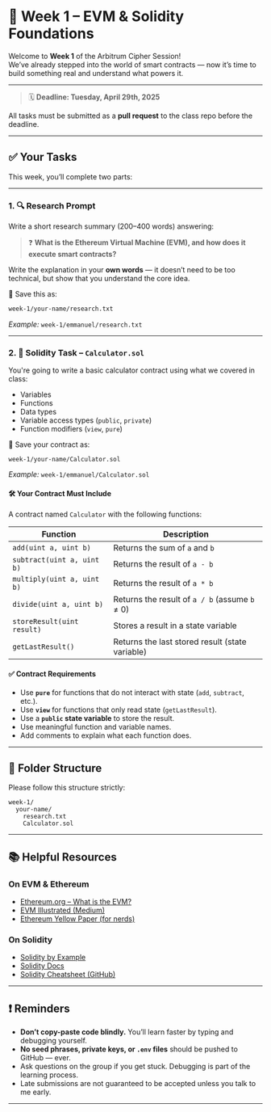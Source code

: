 # 🧠 Week 1 – EVM & Solidity Foundations

Welcome to **Week 1** of the Arbitrum Cipher Session!  
We’ve already stepped into the world of smart contracts — now it’s time to build something real and understand what powers it.

---

> 🗓️ **Deadline: Tuesday, April 29th, 2025**

All tasks must be submitted as a **pull request** to the class repo before the deadline.

---

## ✅ Your Tasks

This week, you’ll complete two parts:

---

### 1. 🔍 Research Prompt

Write a short research summary (200–400 words) answering:

> ❓ **What is the Ethereum Virtual Machine (EVM), and how does it execute smart contracts?**

Write the explanation in your **own words** — it doesn’t need to be too technical, but show that you understand the core idea.

📄 Save this as:

```bash
week-1/your-name/research.txt
```

_Example:_ `week-1/emmanuel/research.txt`

---

### 2. 🧮 Solidity Task – `Calculator.sol`

You're going to write a basic calculator contract using what we covered in class:

- Variables
- Functions
- Data types
- Variable access types (`public`, `private`)
- Function modifiers (`view`, `pure`)

📄 Save your contract as:

```
week-1/your-name/Calculator.sol
```

_Example:_ `week-1/emmanuel/Calculator.sol`

#### 🛠️ Your Contract Must Include

A contract named `Calculator` with the following functions:

| Function                | Description |
|-------------------------|-------------|
| `add(uint a, uint b)`         | Returns the sum of `a` and `b` |
| `subtract(uint a, uint b)`    | Returns the result of `a - b` |
| `multiply(uint a, uint b)`    | Returns the result of `a * b` |
| `divide(uint a, uint b)`      | Returns the result of `a / b` (assume `b` ≠ 0) |
| `storeResult(uint result)`    | Stores a result in a state variable |
| `getLastResult()`             | Returns the last stored result (state variable) |

#### ✅ Contract Requirements

- Use **`pure`** for functions that do not interact with state (`add`, `subtract`, etc.).
- Use **`view`** for functions that only read state (`getLastResult`).
- Use a **`public` state variable** to store the result.
- Use meaningful function and variable names.
- Add comments to explain what each function does.

---

## 📁 Folder Structure

Please follow this structure strictly:

```tree
week-1/
  your-name/
    research.txt
    Calculator.sol
```

---

## 📚 Helpful Resources

### On EVM & Ethereum

- [Ethereum.org – What is the EVM?](https://ethereum.org/en/developers/docs/evm/)
- [EVM Illustrated (Medium)](https://takenobu-hs.github.io/downloads/ethereum_evm_illustrated.pdf)
- [Ethereum Yellow Paper (for nerds)](https://ethereum.github.io/yellowpaper/paper.pdf)

### On Solidity

- [Solidity by Example](https://solidity-by-example.org/)
- [Solidity Docs](https://docs.soliditylang.org/)
- [Solidity Cheatsheet (GitHub)](https://github.com/manojpramesh/solidity-cheatsheet)

---

## ❗ Reminders

- **Don’t copy-paste code blindly.** You’ll learn faster by typing and debugging yourself.
- **No seed phrases, private keys, or `.env` files** should be pushed to GitHub — ever.
- Ask questions on the group if you get stuck. Debugging is part of the learning process.
- Late submissions are not guaranteed to be accepted unless you talk to me early.

---
